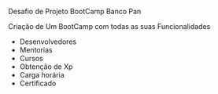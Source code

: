 Desafio de Projeto BootCamp Banco Pan

Criação de Um BootCamp com todas as suas Funcionalidades
- Desenvolvedores
- Mentorias
- Cursos
- Obtenção de Xp
- Carga horária
- Certificado